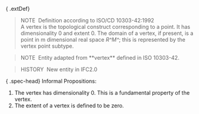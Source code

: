 { .extDef}
> NOTE&nbsp; Definition according to ISO/CD 10303-42:1992  
> A vertex is the topological construct corresponding to a point. It has dimensionality 0 and extent 0. The domain of a vertex, if present, is a point in m dimensional real space _R\^M\^_; this is represented by the vertex point subtype.

> NOTE&nbsp; Entity adapted from \*\*vertex\*\* defined in ISO 10303-42.

> HISTORY&nbsp; New entity in IFC2.0

{ .spec-head}
Informal Propositions:

1. The vertex has dimensionality 0. This is a fundamental property of the vertex.
2. The extent of a vertex is defined to be zero.
